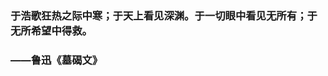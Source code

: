 ### 于浩歌狂热之际中寒；于天上看见深渊。于一切眼中看见无所有；于无所希望中得救。

###                                                                   ——鲁迅《墓碣文》
